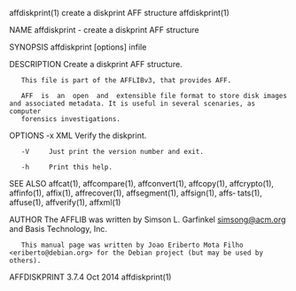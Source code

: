 affdiskprint(1)                                          create a diskprint AFF structure                                          affdiskprint(1)

NAME
       affdiskprint - create a diskprint AFF structure

SYNOPSIS
       affdiskprint [options] infile

DESCRIPTION
       Create a diskprint AFF structure.

       This file is part of the AFFLIBv3, that provides AFF.

       AFF  is  an  open  and  extensible file format to store disk images and associated metadata. It is useful in several scenaries, as computer
       forensics investigations.

OPTIONS
       -x XML Verify the diskprint.

       -V     Just print the version number and exit.

       -h     Print this help.

SEE ALSO
       affcat(1), affcompare(1), affconvert(1), affcopy(1), affcrypto(1), affinfo(1), affix(1), affrecover(1),  affsegment(1),  affsign(1),  affs‐
       tats(1), affuse(1), affverify(1), affxml(1)

AUTHOR
       The AFFLIB was written by Simson L. Garfinkel <simsong@acm.org> and Basis Technology, Inc.

       This manual page was written by Joao Eriberto Mota Filho <eriberto@debian.org> for the Debian project (but may be used by others).

AFFDISKPRINT 3.7.4                                                   Oct 2014                                                      affdiskprint(1)
